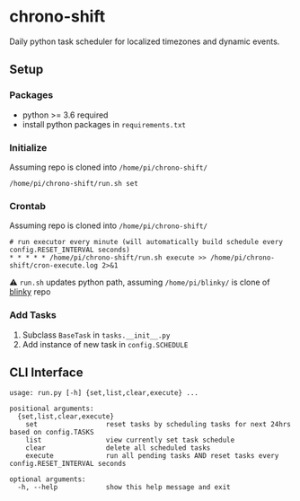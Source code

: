 # chrono-shift
Daily python task scheduler for localized timezones and dynamic events.


## Setup

### Packages
* python >= 3.6 required
* install python packages in `requirements.txt`

### Initialize
Assuming repo is cloned into `/home/pi/chrono-shift/`
```
/home/pi/chrono-shift/run.sh set
```

### Crontab
Assuming repo is cloned into `/home/pi/chrono-shift/`
```
# run executor every minute (will automatically build schedule every config.RESET_INTERVAL seconds)
* * * * * /home/pi/chrono-shift/run.sh execute >> /home/pi/chrono-shift/cron-execute.log 2>&1
```
:warning: `run.sh` updates python path, assuming `/home/pi/blinky/` is clone of [blinky](https://github.com/pdumoulin/blinky) repo

### Add Tasks
1. Subclass `BaseTask` in `tasks.__init__.py`
2. Add instance of new task in `config.SCHEDULE`

## CLI Interface
```
usage: run.py [-h] {set,list,clear,execute} ...

positional arguments:
  {set,list,clear,execute}
    set                 reset tasks by scheduling tasks for next 24hrs based on config.TASKS
    list                view currently set task schedule
    clear               delete all scheduled tasks
    execute             run all pending tasks AND reset tasks every config.RESET_INTERVAL seconds

optional arguments:
  -h, --help            show this help message and exit
  ```
